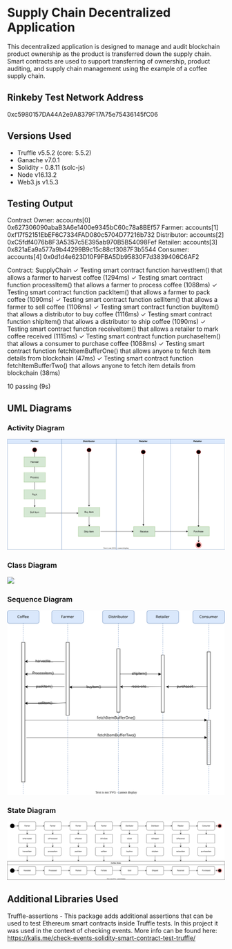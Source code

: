 # Supply Chain Decentralized Application 

This decentralized application is designed to manage and audit blockchain product ownership as the product is transferred down the supply chain. Smart contracts are used to support transferring of ownership, product auditing, and supply chain management using the example of a coffee supply chain. 


## Rinkeby Test Network Address

0xc5980157DA44A2e9A8379F17A75e75436145fC06

## Versions Used 

* Truffle v5.5.2 (core: 5.5.2)
* Ganache v7.0.1
* Solidity - 0.8.11 (solc-js)
* Node v16.13.2
* Web3.js v1.5.3

## Testing Output

Contract Owner: accounts[0]  0x627306090abaB3A6e1400e9345bC60c78a8BEf57
Farmer: accounts[1]  0xf17f52151EbEF6C7334FAD080c5704D77216b732
Distributor: accounts[2]  0xC5fdf4076b8F3A5357c5E395ab970B5B54098Fef
Retailer: accounts[3]  0x821aEa9a577a9b44299B9c15c88cf3087F3b5544
Consumer: accounts[4]  0x0d1d4e623D10F9FBA5Db95830F7d3839406C6AF2


  Contract: SupplyChain
    ✓ Testing smart contract function harvestItem() that allows a farmer to harvest coffee (1294ms)
    ✓ Testing smart contract function processItem() that allows a farmer to process coffee (1088ms)
    ✓ Testing smart contract function packItem() that allows a farmer to pack coffee (1090ms)
    ✓ Testing smart contract function sellItem() that allows a farmer to sell coffee (1106ms)
    ✓ Testing smart contract function buyItem() that allows a distributor to buy coffee (1116ms)
    ✓ Testing smart contract function shipItem() that allows a distributor to ship coffee (1090ms)
    ✓ Testing smart contract function receiveItem() that allows a retailer to mark coffee received (1115ms)
    ✓ Testing smart contract function purchaseItem() that allows a consumer to purchase coffee (1088ms)
    ✓ Testing smart contract function fetchItemBufferOne() that allows anyone to fetch item details from blockchain (47ms)
    ✓ Testing smart contract function fetchItemBufferTwo() that allows anyone to fetch item details from blockchain (38ms)


  10 passing (9s)


  ## UML Diagrams 
  
  ### Activity Diagram
  
  
  ![](images/ActivityDiagram.svg)
  
  ### Class Diagram
  
  
  ![](images/ClassDiagram.svg)
  
  
  ### Sequence Diagram
  
    
  ![](images/sequenceDiagram.svg)
      
   ### State Diagram
   
    
  ![](images/stateDiagram.svg)



  ## Additional Libraries Used
  
  Truffle-assertions - This package adds additional assertions that can be used to test Ethereum smart contracts inside Truffle tests. In this project it was used in the context of checking events. More info can be found here: https://kalis.me/check-events-solidity-smart-contract-test-truffle/



